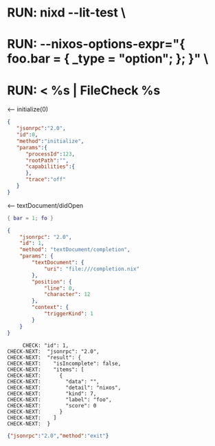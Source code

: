 # RUN: nixd --lit-test \
# RUN: --nixos-options-expr="{ foo.bar = { _type = \"option\"; }; }" \
# RUN: < %s | FileCheck %s

<-- initialize(0)

```json
{
   "jsonrpc":"2.0",
   "id":0,
   "method":"initialize",
   "params":{
      "processId":123,
      "rootPath":"",
      "capabilities":{
      },
      "trace":"off"
   }
}
```


<-- textDocument/didOpen


```nix file:///completion.nix
{ bar = 1; fo }
```

```json
{
    "jsonrpc": "2.0",
    "id": 1,
    "method": "textDocument/completion",
    "params": {
        "textDocument": {
            "uri": "file:///completion.nix"
        },
        "position": {
            "line": 0,
            "character": 12
        },
        "context": {
            "triggerKind": 1
        }
    }
}
```

```
     CHECK: "id": 1,
CHECK-NEXT:  "jsonrpc": "2.0",
CHECK-NEXT:  "result": {
CHECK-NEXT:    "isIncomplete": false,
CHECK-NEXT:    "items": [
CHECK-NEXT:      {
CHECK-NEXT:        "data": "",
CHECK-NEXT:        "detail": "nixos",
CHECK-NEXT:        "kind": 7,
CHECK-NEXT:        "label": "foo",
CHECK-NEXT:        "score": 0
CHECK-NEXT:      }
CHECK-NEXT:    ]
CHECK-NEXT:  }
```


```json
{"jsonrpc":"2.0","method":"exit"}
```
